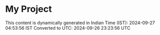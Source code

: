 # My Project

This content is dynamically generated in Indian Time (IST): 2024-09-27 04:53:56 IST
Converted to UTC: 2024-09-26 23:23:56 UTC
